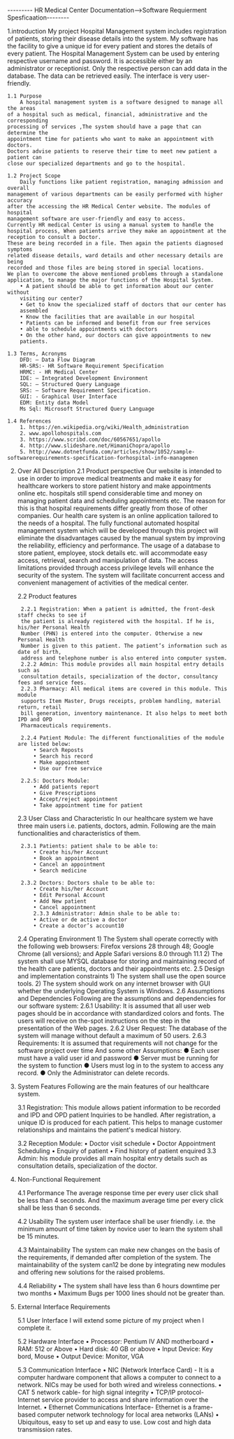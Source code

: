 
--------- HR Medical Center Documentation-->Software Requierment Spesficaation--------

1.introduction
        My project Hospital Management system includes registration of patients,
    storing their disease details into the system. My software has the facility to give a
    unique id for every patient and stores the details of every patient. The Hospital
    Management System can be used by entering respective username and password.
    It is accessible either by an administrator or receptionist. Only the respective
    person can add data in the database. The data can be retrieved easily. The interface
    is very user-friendly.

    1.1 Purpose
        A hospital management system is a software designed to manage all the areas
    of a hospital such as medical, financial, administrative and the corresponding
    processing of services ,The system should have a page that can determine the
    appointment time for patients who want to make an appointment with doctors.
    Doctors advise patients to reserve their time to meet new patient a patient can
    close our specialized departments and go to the hospital.

    1.2 Project Scope
        Daily functions like patient registration, managing admission and overall
    management of various departments can be easily performed with higher accuracy
    after the accessing the HR Medical Center website. The modules of hospital
    management software are user-friendly and easy to access.
    Currently HR medical Center is using a manual system to handle the
    hospital process, When patients arrive they make an appointment at the
    reception to consult a Doctor.
    These are being recorded in a file. Then again the patients diagnosed symptoms
    related disease details, ward details and other necessary details are being
    recorded and those files are being stored in special locations.
    We plan to overcome the above mentioned problems through a standalone
    application, to manage the major functions of the Hospital System.
        • A patient should be able to get information about our center without
        visiting our center7
        • Get to know the specialized staff of doctors that our center has
        assembled
        • Know the facilities that are available in our hospital
        • Patients can be informed and benefit from our free services
        • able to schedule appointments with doctors
        • On the other hand, our doctors can give appointments to new
        patients.

    1.3 Terms, Acronyms
        DFD: – Data Flow Diagram
        HR-SRS:- HR Software Requirement Specification
        HRMC: - HR Medical Center
        IDE: – Integrated Development Environment
        SQL: – Structured Query Language
        SRS: – Software Requirement Specification.
        GUI: - Graphical User Interface
        EDM: Entity data Model
        Ms Sql: Microsoft Structured Query Language

    1.4 References
        1. https://en.wikipedia.org/wiki/Health_administration
        2. www.apollohospitals.com
        3. https://www.scribd.com/doc/60567651/apollo
        4. http://www.slideshare.net/HimaniChopra/apollo
        5. http://www.dotnetfunda.com/articles/show/1052/sample-softwarerequirements-specification-forhospital-info-managemen

2. Over All Description
    2.1 Product perspective
        Our website is intended to use in order to improve medical treatments and
        make it easy for healthcare workers to store patient history and make
        appointments online etc.
        hospitals still spend considerable time and money on managing patient data and
        scheduling appointments etc. The reason for this is that hospital requirements
        differ greatly from those of other companies. Our health care system is an online
        application tailored to the needs of a hospital.
        The fully functional automated hospital management system which will be
        developed through this project will eliminate the disadvantages caused by the
        manual system by improving the reliability, efficiency and performance. The usage
        of a database to store patient, employee, stock details etc. will accommodate easy
        access, retrieval, search and manipulation of data. The access limitations provided
        through access privilege levels will enhance the security of the system. The system
        will facilitate concurrent access and convenient management of activities of the
        medical center.

    2.2 Product features

        2.2.1 Registration: When a patient is admitted, the front-desk staff checks to see if
        the patient is already registered with the hospital. If he is, his/her Personal Health
        Number (PHN) is entered into the computer. Otherwise a new Personal Health
        Number is given to this patient. The patient’s information such as date of birth,
        address and telephone number is also entered into computer system.
        2.2.2 Admin: This module provides all main hospital entry details such as
        consultation details, specialization of the doctor, consultancy fees and service fees.
        2.2.3 Pharmacy: All medical items are covered in this module. This module
        supports Item Master, Drugs receipts, problem handling, material return, retail
        bill generation, inventory maintenance. It also helps to meet both IPD and OPD
        Pharmaceuticals requirements.   

        2.2.4 Patient Module: The different functionalities of the module are listed below:
            • Search Reposts
            • Search his record
            • Make appointment
            • Use our free service

        2.2.5: Doctors Module:
            • Add patients report
            • Give Prescriptions
            • Accept/reject appointment
            • Take appointment time for patient

    2.3 User Class and Characteristic
        In our healthcare system we have three main users i.e. patients, doctors, admin.
        Following are the main functionalities and characteristics of them.

        2.3.1 Patients: patient shale to be able to:
            • Create his/her Account
            • Book an appointment
            • Cancel an appointment
            • Search medicine

        2.3.2 Doctors: Doctors shale to be able to:
            • Create his/her Account
            • Edit Personal Account
            • Add New patient
            • Cancel appointment
            2.3.3 Administrator: Admin shale to be able to:
            • Active or de active a doctor
            • Create a doctor’s account10

    2.4 Operating Environment
        1) The System shall operate correctly with the following web browsers: Firefox
        versions 28 through 48; Google Chrome (all versions); and Apple Safari
        versions 8.0 through 11.1
        2) The system shall use MYSQL database for storing and maintaining record of
        the health care patients, doctors and their appointments etc.
    2.5 Design and implementation constraints
        1) The system shall use the open source tools.
        2) The system should work on any internet browser with GUI whether the
        underlying Operating System is Windows.
    2.6 Assumptions and Dependencies
        Following are the assumptions and dependencies for our software system:
    2.6.1 Usability: It is assumed that all user web pages should be in accordance
    with standardized colors and fonts. The users will receive on the-spot
    instructions on the step in the presentation of the Web pages.
    2.6.2 User Request: The database of the system will manage without default
    a maximum of 50 users.
    2.6.3 Requirements: It is assumed that requirements will not change for the
    software project over time
    And some other Assumptions:
        ● Each user must have a valid user id and password
        ● Server must be running for the system to function
        ● Users must log in to the system to access any record.
        ● Only the Administrator can delete records.

3. System Features
    Following are the main features of our healthcare system.

    3.1 Registration: This module allows patient information to be recorded and IPD
        and OPD patient Inquiries to be handled. After registration, a unique ID is produced
        for each patient. This helps to manage customer relationships and maintains the
        patient's medical history.

    3.2 Reception Module:
        • Doctor visit schedule
        • Doctor Appointment Scheduling
        • Enquiry of patient
        • Find history of patient enquired
    3.3 Admin: his module provides all main hospital entry details such as consultation
    details, specialization of the doctor.

4. Non-Functional Requirement

    4.1 Performance
    The average response time per every user click shall be less than 4 seconds.
    And the maximum average time per every click shall be less than 6 seconds.

    4.2 Usability
    The system user interface shall be user friendly. i.e. the minimum amount
    of time taken by novice user to learn the system shall be 15 minutes.

    4.3 Maintainability
    The system can make new changes on the basis of the requirements, if
    demanded after completion of the system. The maintainability of the system can12
    be done by integrating new modules and offering new solutions for the raised
    problems.

    4.4 Reliability
    • The system shall have less than 6 hours downtime per two months
    • Maximum Bugs per 1000 lines should not be greater than.

5. External Interface Requirements

    5.1 User Interface
    I will extend some picture of my project when I complete it.

    5.2 Hardware Interface
        • Processor: Pentium IV AND motherboard
        • RAM: 512 or Above
        • Hard disk: 40 GB or above
        • Input Device: Key bord, Mouse
        • Output Device: Monitor, VGA

    5.3 Communication Interface
        • NIC (Network Interface Card) - It is a computer hardware
        component that allows a computer to connect to a network.
        NICs may be used for both wired and wireless connections.
        • CAT 5 network cable- for high signal integrity
        • TCP/IP protocol- Internet service provider to access and share
        information over the Internet.
        • Ethernet Communications Interface- Ethernet is a frame-based
        computer network technology for local area networks (LANs)
        • Ubiquitous, easy to set up and easy to use. Low cost and high
        data transmission rates.
